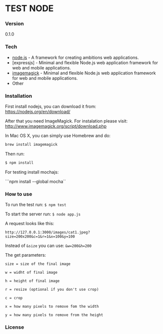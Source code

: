 # TEST NODE

### Version
0.1.0

### Tech

* [node.js] - A framework for creating ambitions web applications.
* [expressjs] - Minimal and flexible Node.js web application framework for web and mobile applications.
* [imagemagick] - Minimal and flexible Node.js web application framework for web and mobile applications.
* Other

### Installation

First install nodejs, you can download it from:
https://nodejs.org/en/download/

After that you need ImageMagick. For instalation please visit:
http://www.imagemagick.org/script/download.php

In Mac OS X, you can simply use Homebrew and do:

```sh
brew install imagemagick
```

Then run:

```sh
$ npm install
```

For testing install mochajs:

```npm install --global mocha``

### How to use

To run the test run:
``$ npm test``

To start the server run:
``$ node app.js``

A request looks like this:

``
http://127.0.0.1:3000/images/cat1.jpeg?size=200x200&c=1&r=1&x=100&y=100
``


Instead of `&size` you can use:
``
&w=200&h=200
``



The get parameters:
```
size = size of the final image

w = widht of final image

h = height of final image

r = resize (optional if you don't use crop)

c = crop

x = how many pixels to remove fom the width

y = how many pixels to remove from the height
```




### License

   [node.js]: <https://nodejs.org/en/>
   [Express.js]: <https://expressjs.com/>
   [imagemagick]: <https://www.imagemagick.org/script/index.php>

